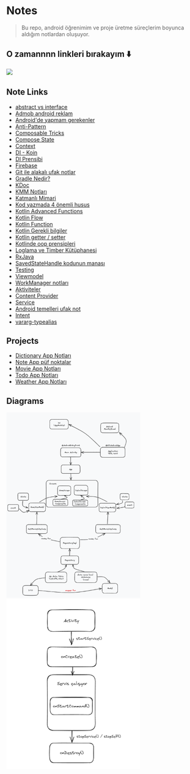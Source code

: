# Notes

> Bu repo, android öğrenimim ve proje üretme süreçlerim boyunca aldığım notlardan oluşuyor.

## O zamannnn linkleri bırakayım ⬇️

<img src="https://media.giphy.com/media/dQpUkK59l5Imxsh8jN/giphy.gif" width="350">

## Note Links

- [abstract vs interface](https://github.com/KyneticHaze/Notes/blob/master/all%20notes/Abstract%20class%20ile%20interface.txt)
- [Admob android reklam](https://github.com/KyneticHaze/Notes/blob/master/all%20notes/Admob_Mobil%20reklam%20para%20kazanma.txt)
- [Android'de yapmam gerekenler](https://github.com/KyneticHaze/Notes/blob/master/all%20notes/Android%20Geli%C5%9Ftirme%20ad%C4%B1na%20yapmam%20gereken%20en%20%C3%B6nemli%20i%C5%9Fler.txt)
- [Anti-Pattern](https://github.com/KyneticHaze/Notes/blob/master/all%20notes/Anti-Pattern.txt)
- [Composable Tricks](https://github.com/KyneticHaze/Notes/blob/master/all%20notes/Composable%20Tricks.txt)
- [Compose State](https://github.com/KyneticHaze/Notes/blob/master/all%20notes/Compose%20State%20Management.txt)
- [Context](https://github.com/KyneticHaze/Notes/blob/master/all%20notes/Context.txt)
- [DI - Koin](https://github.com/KyneticHaze/Notes/blob/master/all%20notes/DI%20-%20Kotlin%20Koin.txtt)
- [DI Prensibi](https://github.com/KyneticHaze/Notes/blob/master/all%20notes/DI%20Prensibi.txt)
- [Firebase](https://github.com/KyneticHaze/Notes/blob/master/all%20notes/Firebase.txt)
- [Git ile alakalı ufak notlar](https://github.com/KyneticHaze/Notes/blob/master/all%20notes/Git%20ile%20alakal%C4%B1%20ufak%20notlar.txt)
- [Gradle Nedir?](https://github.com/KyneticHaze/Notes/blob/master/all%20notes/Gradle%20nedir.txt)
- [KDoc](https://github.com/KyneticHaze/Notes/blob/master/all%20notes/KDoc.txt)
- [KMM Notları](https://github.com/KyneticHaze/Notes/blob/master/all%20notes/KMM.txt)
- [Katmanlı Mimari](https://github.com/KyneticHaze/Notes/blob/master/all%20notes/Katmanl%C4%B1%20Mimari.txt)
- [Kod yazmada 4 önemli husus](https://github.com/KyneticHaze/Notes/blob/master/all%20notes/Kod%20yazmada%204%20%C3%B6nemli%20husus.txt)
- [Kotlin Advanced Functions](https://github.com/KyneticHaze/Notes/blob/master/all%20notes/Kotlin%20Advanced%20Functions.txt)
- [Kotlin Flow](https://github.com/KyneticHaze/Notes/blob/master/all%20notes/Kotlin%20Flow.txt)
- [Kotlin Function](https://github.com/KyneticHaze/Notes/blob/master/all%20notes/Kotlin%20Function.txt)
- [Kotlin Gerekli bilgiler](https://github.com/KyneticHaze/Notes/blob/master/all%20notes/Kotlin%20gerekli%20bilgiler.txt)
- [Kotlin getter / setter](https://github.com/KyneticHaze/Notes/blob/master/all%20notes/Kotlin%20getter%20setter.txt)
- [Kotlinde oop prensipleri](https://github.com/KyneticHaze/Notes/blob/master/all%20notes/Kotlin%20oop%20prensipleri%20tricks.txt)
- [Loglama ve Timber Kütüphanesi](https://github.com/KyneticHaze/Notes/blob/master/all%20notes/Loglama%20ve%20Timber%20Lib.txt)
- [RxJava](https://github.com/KyneticHaze/Notes/blob/master/all%20notes/RxJava.txt)
- [SavedStateHandle kodunun manası](https://github.com/KyneticHaze/Notes/blob/master/all%20notes/SavedStateHandle%20kodunun%20manas%C4%B1.txt)
- [Testing](https://github.com/KyneticHaze/Notes/blob/master/all%20notes/Testing.txt)
- [Viewmodel](https://github.com/KyneticHaze/Notes/blob/master/all%20notes/ViewModel.txt)
- [WorkManager notları](https://github.com/KyneticHaze/Notes/blob/master/all%20notes/WorkManager.txt)
- [Aktiviteler](https://github.com/KyneticHaze/Notes/blob/master/all%20notes/Aktiviteler.txt)
- [Content Provider](https://github.com/KyneticHaze/Notes/blob/master/all%20notes/Content%20Provider.txt)
- [Service](https://github.com/KyneticHaze/Notes/blob/master/all%20notes/Service.txt)
- [Android temelleri ufak not](https://github.com/KyneticHaze/Notes/blob/master/all%20notes/Android%20temelleri.txt)
- [Intent](https://github.com/KyneticHaze/Notes/blob/master/all%20notes/Intent.txt)
- [vararg-typealias](https://github.com/KyneticHaze/Notes/blob/master/all%20notes/vararg_typealias.txt)


## Projects

  - [Dictionary App Notları](https://github.com/KyneticHaze/Notes/blob/master/project_notes/Dictionary%20App%20Notlar.txt)
  - [Note App püf noktalar](https://github.com/KyneticHaze/Notes/blob/master/project_notes/Kotlin%20-%20Note%20App%20p%C3%BCf%20noktalar.txt)
  - [Movie App Notları](https://github.com/KyneticHaze/Notes/blob/master/project_notes/Movie%20App%20Notlar.txt)
  - [Todo App Notları](https://github.com/KyneticHaze/Notes/blob/master/project_notes/To%20Do%20App%20-%20Notlar.txt)
  - [Weather App  Notları](https://github.com/KyneticHaze/Notes/blob/master/project_notes/Weather%20App%20Notlar.txt)

## Diagrams

<div>
  <img src="https://github.com/KyneticHaze/Notes/blob/master/projects_diagrams/clean_arch.png" width="350">
  <img src="https://github.com/KyneticHaze/Notes/blob/master/projects_diagrams/service_diagram.png" width="350">
</div>
